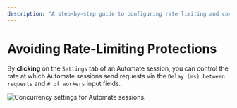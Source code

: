 ```yaml
---
description: "A step-by-step guide to configuring rate limiting and concurrency settings in Caido's Automate feature to avoid triggering rate-limiting protections."
---
```


# Avoiding Rate-Limiting Protections

By **clicking** on the `Settings` tab of an Automate session, you can control the rate at which Automate sessions send requests via the `Delay (ms) between requests` and `# of workers` input fields.

<img alt="Concurrency settings for Automate sessions." src="/_images/automate_concurrency.png" center/>
